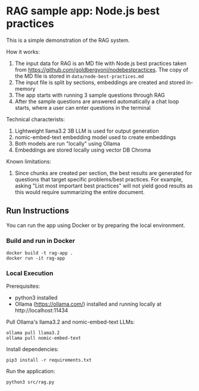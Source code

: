 # RAG sample app: Node.js best practices

This is a simple demonstration of the RAG system.

How it works:
1. The input data for RAG is an MD file with Node.js best practices taken from https://github.com/goldbergyoni/nodebestpractices. The copy of the MD file is stored in `data/node-best-practices.md`
1. The input file is split by sections, embeddings are created and stored in-memory
1. The app starts with running 3 sample questions through RAG
1. After the sample questions are answered automatically a chat loop starts, where a user can enter questions in the terminal

Technical characterists:
1. Lightweight llama3.2 3B LLM is used for output generation
1. nomic-embed-text embedding model used to create embeddings
1. Both models are run "locally" using Ollama
1. Embeddings are stored locally using vector DB Chroma

Known limitations:
1. Since chunks are created per section, the best results are generated for questions that target specific problems/best practices. For example, asking "List most important best practices" will not yield good results as this would require summarizing the entire document. 


## Run Instructions
You can run the app using Docker or by preparing the local environment.

### Build and run in Docker
```
docker build -t rag-app .
docker run -it rag-app
```

### Local Execution

Prerequisites: 
- python3 installed
- Ollama (https://ollama.com/) installed and running locally at http://localhost:11434 

Pull Ollama's llama3.2 and nomic-embed-text LLMs:
```
ollama pull llama3.2
ollama pull nomic-embed-text
```

Install dependencies:
``` 
pip3 install -r requirements.txt

```

Run the application:
```
python3 src/rag.py
```